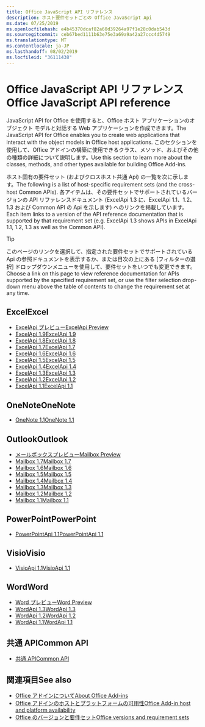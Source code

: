 ```yaml
---
title: Office JavaScript API リファレンス
description: ホスト要件セットごとの Office JavaScript Api
ms.date: 07/25/2019
ms.openlocfilehash: e4b45370dcaf82a60d39264a97f1e28c0dab543d
ms.sourcegitcommit: ceb67bed1111b63e75e3a69a9a42a27ccc4d5749
ms.translationtype: MT
ms.contentlocale: ja-JP
ms.lasthandoff: 08/02/2019
ms.locfileid: "36111438"
---
```

# <a name="office-javascript-api-reference"></a><span data-ttu-id="f263a-103">Office JavaScript API リファレンス</span><span class="sxs-lookup"><span data-stu-id="f263a-103">Office JavaScript API reference</span></span>

<span data-ttu-id="f263a-104">JavaScript API for Office を使用すると、Office ホスト アプリケーションのオブジェクト モデルと対話する Web アプリケーションを作成できます。</span><span class="sxs-lookup"><span data-stu-id="f263a-104">The JavaScript API for Office enables you to create web applications that interact with the object models in Office host applications.</span></span> <span data-ttu-id="f263a-105">このセクションを使用して、Office アドインの構築に使用できるクラス、メソッド、およびその他の種類の詳細について説明します。</span><span class="sxs-lookup"><span data-stu-id="f263a-105">Use this section to learn more about the classes, methods, and other types available for building Office Add-ins.</span></span>

<span data-ttu-id="f263a-106">ホスト固有の要件セット (およびクロスホスト共通 Api) の一覧を次に示します。</span><span class="sxs-lookup"><span data-stu-id="f263a-106">The following is a list of host-specific requirement sets (and the cross-host Common APIs).</span></span> <span data-ttu-id="f263a-107">各アイテムは、その要件セットでサポートされているバージョンの API リファレンスドキュメント (ExcelApi 1.3 に、ExcelApi 1.1、1.2、1.3 および Common API の Api を示します) へのリンクを掲載しています。</span><span class="sxs-lookup"><span data-stu-id="f263a-107">Each item links to a version of the API reference documentation that is supported by that requirement set (e.g. ExcelApi 1.3 shows APIs in ExcelApi 1.1, 1.2, 1.3 as well as the Common API).</span></span>

> [!TIP]
> <span data-ttu-id="f263a-108">このページのリンクを選択して、指定された要件セットでサポートされている Api の参照ドキュメントを表示するか、または目次の上にある [フィルターの選択] ドロップダウンメニューを使用して、要件セットをいつでも変更できます。</span><span class="sxs-lookup"><span data-stu-id="f263a-108">Choose a link on this page to view reference documentation for APIs supported by the specified requirement set, or use the filter selection drop-down menu above the table of contents to change the requirement set at any time.</span></span>

## <a name="excel"></a><span data-ttu-id="f263a-109">Excel</span><span class="sxs-lookup"><span data-stu-id="f263a-109">Excel</span></span>

- [<span data-ttu-id="f263a-110">ExcelApi プレビュー</span><span class="sxs-lookup"><span data-stu-id="f263a-110">ExcelApi Preview</span></span>](/javascript/api/excel?view=excel-js-preview)
- [<span data-ttu-id="f263a-111">ExcelApi 1.9</span><span class="sxs-lookup"><span data-stu-id="f263a-111">ExcelApi 1.9</span></span>](/javascript/api/excel?view=excel-js-1.9)
- [<span data-ttu-id="f263a-112">ExcelApi 1.8</span><span class="sxs-lookup"><span data-stu-id="f263a-112">ExcelApi 1.8</span></span>](/javascript/api/excel?view=excel-js-1.8)
- [<span data-ttu-id="f263a-113">ExcelApi 1.7</span><span class="sxs-lookup"><span data-stu-id="f263a-113">ExcelApi 1.7</span></span>](/javascript/api/excel?view=excel-js-1.7)
- [<span data-ttu-id="f263a-114">ExcelApi 1.6</span><span class="sxs-lookup"><span data-stu-id="f263a-114">ExcelApi 1.6</span></span>](/javascript/api/excel?view=excel-js-1.6)
- [<span data-ttu-id="f263a-115">ExcelApi 1.5</span><span class="sxs-lookup"><span data-stu-id="f263a-115">ExcelApi 1.5</span></span>](/javascript/api/excel?view=excel-js-1.5)
- [<span data-ttu-id="f263a-116">ExcelApi 1.4</span><span class="sxs-lookup"><span data-stu-id="f263a-116">ExcelApi 1.4</span></span>](/javascript/api/excel?view=excel-js-1.4)
- [<span data-ttu-id="f263a-117">ExcelApi 1.3</span><span class="sxs-lookup"><span data-stu-id="f263a-117">ExcelApi 1.3</span></span>](/javascript/api/excel?view=excel-js-1.3)
- [<span data-ttu-id="f263a-118">ExcelApi 1.2</span><span class="sxs-lookup"><span data-stu-id="f263a-118">ExcelApi 1.2</span></span>](/javascript/api/excel?view=excel-js-1.2)
- [<span data-ttu-id="f263a-119">ExcelApi 1.1</span><span class="sxs-lookup"><span data-stu-id="f263a-119">ExcelApi 1.1</span></span>](/javascript/api/excel?view=excel-js-1.1)

## <a name="onenote"></a><span data-ttu-id="f263a-120">OneNote</span><span class="sxs-lookup"><span data-stu-id="f263a-120">OneNote</span></span>

- [<span data-ttu-id="f263a-121">OneNote 1.1</span><span class="sxs-lookup"><span data-stu-id="f263a-121">OneNote 1.1</span></span>](/javascript/api/onenote?view=onenote-js-1.1)

## <a name="outlook"></a><span data-ttu-id="f263a-122">Outlook</span><span class="sxs-lookup"><span data-stu-id="f263a-122">Outlook</span></span>

- [<span data-ttu-id="f263a-123">メールボックスプレビュー</span><span class="sxs-lookup"><span data-stu-id="f263a-123">Mailbox Preview</span></span>](/javascript/api/outlook?view=outlook-js-preview)
- [<span data-ttu-id="f263a-124">Mailbox 1.7</span><span class="sxs-lookup"><span data-stu-id="f263a-124">Mailbox 1.7</span></span>](/javascript/api/outlook?view=outlook-js-1.7)
- [<span data-ttu-id="f263a-125">Mailbox 1.6</span><span class="sxs-lookup"><span data-stu-id="f263a-125">Mailbox 1.6</span></span>](/javascript/api/outlook?view=outlook-js-1.6)
- [<span data-ttu-id="f263a-126">Mailbox 1.5</span><span class="sxs-lookup"><span data-stu-id="f263a-126">Mailbox 1.5</span></span>](/javascript/api/outlook?view=outlook-js-1.5)
- [<span data-ttu-id="f263a-127">Mailbox 1.4</span><span class="sxs-lookup"><span data-stu-id="f263a-127">Mailbox 1.4</span></span>](/javascript/api/outlook?view=outlook-js-1.4)
- [<span data-ttu-id="f263a-128">Mailbox 1.3</span><span class="sxs-lookup"><span data-stu-id="f263a-128">Mailbox 1.3</span></span>](/javascript/api/outlook?view=outlook-js-1.3)
- [<span data-ttu-id="f263a-129">Mailbox 1.2</span><span class="sxs-lookup"><span data-stu-id="f263a-129">Mailbox 1.2</span></span>](/javascript/api/outlook?view=outlook-js-1.2)
- [<span data-ttu-id="f263a-130">Mailbox 1.1</span><span class="sxs-lookup"><span data-stu-id="f263a-130">Mailbox 1.1</span></span>](/javascript/api/outlook?view=outlook-js-1.1)

## <a name="powerpoint"></a><span data-ttu-id="f263a-131">PowerPoint</span><span class="sxs-lookup"><span data-stu-id="f263a-131">PowerPoint</span></span>

- [<span data-ttu-id="f263a-132">PowerPointApi 1.1</span><span class="sxs-lookup"><span data-stu-id="f263a-132">PowerPointApi 1.1</span></span>](/javascript/api/powerpoint?view=powerpoint-js-1.1)

## <a name="visio"></a><span data-ttu-id="f263a-133">Visio</span><span class="sxs-lookup"><span data-stu-id="f263a-133">Visio</span></span>

- [<span data-ttu-id="f263a-134">VisioApi 1.1</span><span class="sxs-lookup"><span data-stu-id="f263a-134">VisioApi 1.1</span></span>](/javascript/api/visio?view=visio-js-1.1)

## <a name="word"></a><span data-ttu-id="f263a-135">Word</span><span class="sxs-lookup"><span data-stu-id="f263a-135">Word</span></span>

- [<span data-ttu-id="f263a-136">Word プレビュー</span><span class="sxs-lookup"><span data-stu-id="f263a-136">Word Preview</span></span>](/javascript/api/word?view=word-js-preview)
- [<span data-ttu-id="f263a-137">WordApi 1.3</span><span class="sxs-lookup"><span data-stu-id="f263a-137">WordApi 1.3</span></span>](/javascript/api/word?view=word-js-1.3)
- [<span data-ttu-id="f263a-138">WordApi 1.2</span><span class="sxs-lookup"><span data-stu-id="f263a-138">WordApi 1.2</span></span>](/javascript/api/word?view=word-js-1.2)
- [<span data-ttu-id="f263a-139">WordApi 1.1</span><span class="sxs-lookup"><span data-stu-id="f263a-139">WordApi 1.1</span></span>](/javascript/api/word?view=word-js-1.1)

## <a name="common-api"></a><span data-ttu-id="f263a-140">共通 API</span><span class="sxs-lookup"><span data-stu-id="f263a-140">Common API</span></span>

- [<span data-ttu-id="f263a-141">共通 API</span><span class="sxs-lookup"><span data-stu-id="f263a-141">Common API</span></span>](/javascript/api/office?view=common-js)

## <a name="see-also"></a><span data-ttu-id="f263a-142">関連項目</span><span class="sxs-lookup"><span data-stu-id="f263a-142">See also</span></span>

- [<span data-ttu-id="f263a-143">Office アドインについて</span><span class="sxs-lookup"><span data-stu-id="f263a-143">About Office Add-ins</span></span>](/office/dev/add-ins/overview)
- [<span data-ttu-id="f263a-144">Office アドインのホストとプラットフォームの可用性</span><span class="sxs-lookup"><span data-stu-id="f263a-144">Office Add-in host and platform availability</span></span>](/office/dev/add-ins/overview/office-add-in-availability)
- [<span data-ttu-id="f263a-145">Office のバージョンと要件セット</span><span class="sxs-lookup"><span data-stu-id="f263a-145">Office versions and requirement sets</span></span>](/office/dev/add-ins/develop/office-versions-and-requirement-sets)
